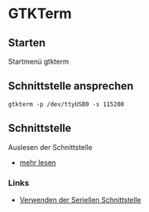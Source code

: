 # GTKTerm

## Starten
Startmenü gtkterm

## Schnittstelle ansprechen
```
gtkterm -p /dev/ttyUSB0 -s 115200
```

## Schnittstelle
Auslesen der Schnittstelle

+ [mehr lesen](https://github.com/guggenbergerME/linux_codes/tree/main/Linux%20Befehle/USB%20Anschluss)

### Links
+ [Verwenden der Seriellen Schnittstelle](http://www.kramann.info/70_Echtzeitsysteme2/06_Seriell/index.php)
